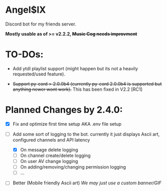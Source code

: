 # Angel$IX
Discord bot for my friends server.

**Mostly usable as of >= v2.2.2, ~~Music Cog needs improvment~~**

# TO-DOs:

- Add ytdl playlist support (might happen but its not a heavily requested/used feature).

- ~~Support py-cord > 2.0.0b4 (currently py-cord 2.0.0b4 is supported but anything newer wont work).~~ This has been fixed in V2.2 [RC1]


# Planned Changes by 2.4.0:

- [x] Fix and optimize first time setup AKA .env file setup

- [ ] Add some sort of logging to the bot. currently it just displays Ascii art, configured channels and API latency
  - [x] On message delete logging
  - [ ] On channel create/delete logging
  - [ ] On user AV change logging
  - [ ] On adding/removing/changing permission logging
  - [ ] ...
- [ ] Better (Mobile friendly Ascii art) *We may just use a custom banner/GIF*
